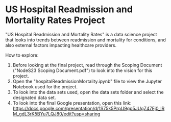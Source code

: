 # US Hospital Readmission and Mortality Rates Project
"US Hospital Readmission and Mortality Rates" is a data science project that looks into trends between readmission and mortality for conditions, and also external factors impacting healthcare providers.

How to explore:
1. Before looking at the final project, read through the Scoping Document ("NodeS23 Scoping Document.pdf") to look into the vision for this project.
2. Open the "hospitalReadmissionMortality.ipynb" file to view the Jupyter Notebook used for the project.
3. To look into the data sets used, open the data sets folder and select the designated data set.
4. To look into the final Google presentation, open this link: https://docs.google.com/presentation/d/1S75k5PrpU9gp5JUgZ47Ej0_lRM_gdL3rK5BYu7LQJ80/edit?usp=sharing
